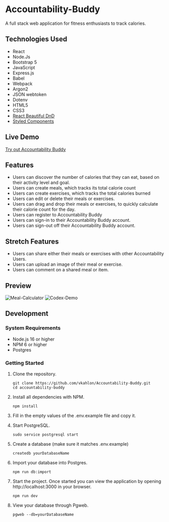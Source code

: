 # Accountability-Buddy

A full stack web application for fitness enthusiasts to track calories.

## Technologies Used
- React
- Node.Js
- Bootstrap 5
- JavaScript
- Express.js
- Babel
- Webpack
- Argon2
- JSON webtoken
- Dotenv
- HTML5
- CSS3
- [React Beautiful DnD](https://github.com/atlassian/react-beautiful-dnd)
- [Styled Components](https://github.com/styled-components/styled-components)

## Live Demo

[Try out Accountability Buddy](https://accountability--buddy.herokuapp.com/)

## Features

- Users can discover the number of calories that they can eat, based on their activity level and goal.
- Users can create meals, which tracks its total calorie count
- Users can create exercises, which tracks the total calories burned
- Users can edit or delete their meals or exercises.
- Users can drag and drop their meals or exercises, to quickly calculate their calorie count for the day.
- Users can register to Accountability Buddy
- Users can sign-in to their Accountability Buddy account.
- Users can sign-out off their Accountability Buddy account.

## Stretch Features

- Users can share either their meals or exercises with other Accountability Users.
- Users can upload an image of their meal or exercise.
- Users can comment on a shared meal or item.


## Preview

![Meal-Calculator ](https://user-images.githubusercontent.com/47346471/157588615-113662ee-c485-43bd-893c-f944c7acce9c.gif)
![Codex-Demo](https://user-images.githubusercontent.com/47346471/157588854-2d24a23b-beb9-43a5-99bf-f5437980f23f.gif)


## Development

### System Requirements

- Node.js 16 or higher
- NPM 6 or higher
- Postgres

### Getting Started

1. Clone the repository.

    ```shell
    git clone https://github.com/vkahlon/Accountability-Buddy.git
    cd accountability-buddy
    ```

2. Install all dependencies with NPM.

    ```shell
    npm install
    ```
    
3. Fill in the empty values of the .env.example file and copy it.


4. Start PostgreSQL.

    ```shell
    sudo service postgresql start
    ```
5. Create a database (make sure it matches .env.example)
    ```shell
    createdb yourDatabaseName
    ```
6. Import your database into Postgres.
    ```shell
    npm run db:import
    ```   
7.  Start the project. Once started you can view the application by opening http://localhost:3000 in your browser.

    ```shell
    npm run dev
    ```

8. View your database through Pgweb.
    ```shell
    pgweb --db=yourDatabaseName
    ```

